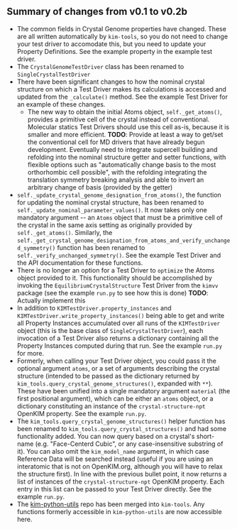 Summary of changes from v0.1 to v0.2b
---------------------------------------------------------

- The common fields in Crystal Genome properties have changed. These are all written automatically by `kim-tools`, so you do not need to change your test driver to accomodate this, but you need to update your Property Definitions. See the example property in the example test driver.
- The `CrystalGenomeTestDriver` class has been renamed to `SingleCrystalTestDriver`
- There have been significant changes to how the nominal crystal structure on which a Test Driver makes its calculations is accessed and updated from the `_calculate()` method. See the example Test Driver for an example of these changes.
    - The new way to obtain the initial Atoms object, `self._get_atoms()`, provides a primitive cell of the crystal instead of conventional. Molecular statics Test Drivers should use this cell as-is, because it is smaller and more efficient. **TODO**: Provide at least a way to get/set the conventional cell for MD drivers that have already begun development. Eventually need to integrate supercell building and refolding into the nominal structure getter and setter functions, with flexible options such as "automatically change basis to the most orthorhombic cell possible", with the refolding integrating the translation symmetry breaking analysis and able to invert an arbitrary change of basis (provided by the getter)
- `self._update_crystal_genome_designation_from_atoms()`, the function for updating the nominal crystal structure, has been renamed to `self._update_nominal_parameter_values()`. It now takes only one mandatory argument -- an `Atoms` object that must be a primitive cell of the crystal in the same axis setting as originally provided by `self._get_atoms()`. Similarly, the `self._get_crystal_genome_designation_from_atoms_and_verify_unchanged_symmetry()` function has been renamed to `self._verify_unchanged_symmetry()`. See the example Test Driver and the API documentation for these functions.
- There is no longer an option for a Test Driver to `optimize` the Atoms object provided to it. This functionality should be accomplished by invoking the `EquilibriumCrystalStructure` Test Driver from the `kimvv` package (see the example `run.py` to see how this is done) **TODO**: Actually implement this
- In addition to `KIMTestDriver.property_instances` and `KIMTestDriver.write_property_instances()` being able to get and write all Property Instances accumulated over all runs of the `KIMTestDriver` object (this is the base class of `SingleCrystalTestDriver`), each invocation of a Test Driver also returns a dictionary containing all the Property Instances computed during that run. See the example `run.py` for more.
- Formerly, when calling your Test Driver object, you could pass it the optional argument `atoms`, or a set of arguments describing the crystal structure (intended to be passed as the dictionary returned by `kim_tools.query_crystal_genome_structures()`, expanded with `**`). These have been unified into a single mandatory argument `material` (the first positional argument), which can be either an `atoms` object, or a dictionary constituting an instance of the `crystal-structure-npt` OpenKIM property. See the example `run.py`.
- The `kim_tools.query_crystal_genome_structures()` helper function has been renamed to `kim_tools.query_crystal_structures()` and had some functionality added. You can now query based on a crystal's short-name (e.g. "Face-Centerd Cubic", or any case-insensitive substring of it). You can also omit the `kim_model_name` argument, in which case Reference Data will be searched instead (useful if you are using an interatomic that is not on OpenKIM.org, although you will have to relax the structure first). In line with the previous bullet point, it now returns a list of instances of the `crystal-structure-npt` OpenKIM property. Each entry in this list can be passed to your Test Driver directly. See the example `run.py`.
- The [kim-python-utils](https://github.com/openkim/kim-python-utils) repo has been merged into `kim-tools`. Any functions formerly accessible in `kim-python-utils` are now accessible here.
